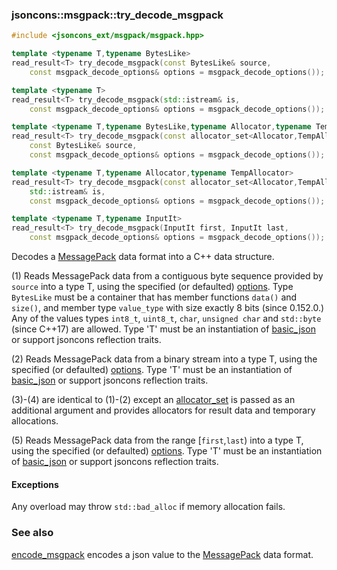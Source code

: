 ### jsoncons::msgpack::try_decode_msgpack

```cpp
#include <jsoncons_ext/msgpack/msgpack.hpp>

template <typename T,typename BytesLike>
read_result<T> try_decode_msgpack(const BytesLike& source,
    const msgpack_decode_options& options = msgpack_decode_options());           (1) (since 1.4.0)

template <typename T>
read_result<T> try_decode_msgpack(std::istream& is,
    const msgpack_decode_options& options = msgpack_decode_options());           (2) (since 1.4.0)

template <typename T,typename BytesLike,typename Allocator,typename TempAllocator>
read_result<T> try_decode_msgpack(const allocator_set<Allocator,TempAllocator>& alloc_set,
    const BytesLike& source,
    const msgpack_decode_options& options = msgpack_decode_options());           (3) (since 1.4.0)

template <typename T,typename Allocator,typename TempAllocator>
read_result<T> try_decode_msgpack(const allocator_set<Allocator,TempAllocator>& alloc_set,
    std::istream& is,
    const msgpack_decode_options& options = msgpack_decode_options());           (4) (since 1.4.0)

template <typename T,typename InputIt>
read_result<T> try_decode_msgpack(InputIt first, InputIt last,
    const msgpack_decode_options& options = msgpack_decode_options());           (5) (since 1.4.0)
```

Decodes a [MessagePack](http://msgpack.org/index.html) data format into a C++ data structure.

(1) Reads MessagePack data from a contiguous byte sequence provided by `source` into a type T, using the specified (or defaulted) [options](msgpack_options.md). 
Type `BytesLike` must be a container that has member functions `data()` and `size()`, 
and member type `value_type` with size exactly 8 bits (since 0.152.0.)
Any of the values types `int8_t`, `uint8_t`, `char`, `unsigned char` and `std::byte` (since C++17) are allowed.
Type 'T' must be an instantiation of [basic_json](../basic_json.md) or support jsoncons reflection traits.

(2) Reads MessagePack data from a binary stream into a type T, using the specified (or defaulted) [options](msgpack_options.md). 
Type 'T' must be an instantiation of [basic_json](../basic_json.md) or support jsoncons reflection traits.

(3)-(4) are identical to (1)-(2) except an [allocator_set](allocator_set.md) is passed as an additional argument and
provides allocators for result data and temporary allocations.

(5) Reads MessagePack data from the range [`first`,`last`) into a type T, using the specified (or defaulted) [options](msgpack_options.md). 
Type 'T' must be an instantiation of [basic_json](../basic_json.md) or support jsoncons reflection traits.

#### Exceptions

Any overload may throw `std::bad_alloc` if memory allocation fails.

### See also

[encode_msgpack](encode_msgpack.md) encodes a json value to the [MessagePack](http://msgpack.org/index.html) data format.


